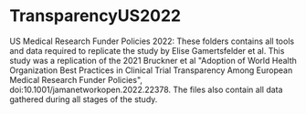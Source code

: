 # TransparencyUS2022
US Medical Research Funder Policies 2022: These folders contains all tools and data required to replicate the study by Elise Gamertsfelder et al. This study was a replication of the 2021 Bruckner et al "Adoption of World Health Organization Best Practices in Clinical Trial Transparency Among European Medical Research Funder Policies", doi:10.1001/jamanetworkopen.2022.22378. The files also contain all data gathered during all stages of the study.
